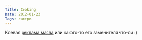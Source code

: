 ```yaml
---
Title: Cooking
Date: 2012-01-23
Tags: саптрю
---
```


Клевая [реклама масла](http://vimeo.com/35018318) или какого-то его заменителя что-ли :)